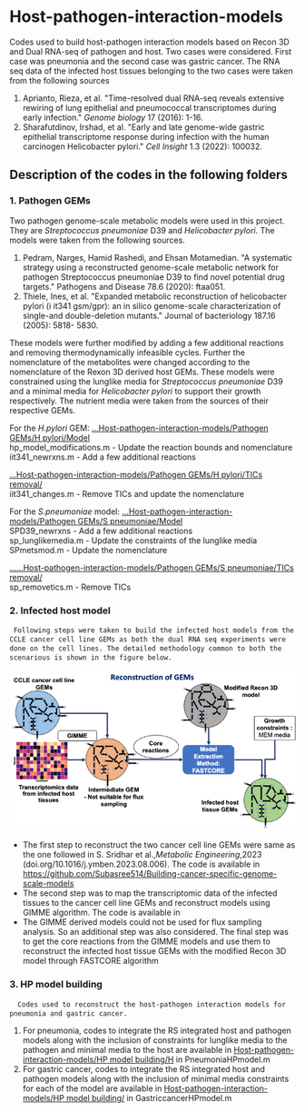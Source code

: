 # Host-pathogen-interaction-models
Codes used to build host-pathogen interaction models based on Recon 3D and Dual RNA-seq of pathogen and host. Two cases were considered. First case was pneumonia and the second case was gastric cancer. The RNA seq data of the infected host tissues belonging to the two cases were taken from the following sources 
1. Aprianto, Rieza, et al. "Time-resolved dual RNA-seq reveals extensive rewiring of lung epithelial and pneumococcal transcriptomes during early infection." _Genome biology_ 17 (2016): 1-16.
2. Sharafutdinov, Irshad, et al. "Early and late genome-wide gastric epithelial transcriptome response during infection with the human carcinogen Helicobacter pylori." _Cell Insight_ 1.3 (2022): 100032.

## Description of the codes in the following folders
### 1. Pathogen GEMs
   Two pathogen genome-scale metabolic models were used in this project. They are _Streptococcus pneumoniae_ D39 and _Helicobacter pylori_. The models were taken from the following sources.
   1. Pedram, Narges, Hamid Rashedi, and Ehsan Motamedian. "A systematic strategy using a reconstructed genome-scale             metabolic network for pathogen Streptococcus pneumoniae D39 to find novel potential drug targets." Pathogens and           Disease 78.6 (2020): ftaa051.
   2. Thiele, Ines, et al. "Expanded metabolic reconstruction of helicobacter pylori (i it341 gsm/gpr): an in silico             genome-scale characterization of single-and double-deletion mutants." Journal of bacteriology 187.16 (2005): 5818-         5830.

   These models were further modified by adding a few additional reactions and removing thermodynamically infeasible cycles. Further the nomenclature of the metabolites were changed according to the nomenclature of the Rexon 3D derived host GEMs. These models were constrained using the lunglike media for _Streptococcus pneumoniae_ D39 and a minimal media for _Helicobacter pylori_ to support their growth respectively. The nutrient media were taken from the sources of their respective GEMs.
   
For the _H.pylori_ GEM: [...Host-pathogen-interaction-models/Pathogen GEMs/H pylori/Model](https://github.com/Subasree514/Host-pathogen-interaction-models/tree/main/Pathogen%20GEMs/H%20pylori/Model) <br>
hp_model_modifications.m - Update the reaction bounds and nomenclature <br>
iit341_newrxns.m - Add a few additional reactions

[...Host-pathogen-interaction-models/Pathogen GEMs/H pylori/TICs removal/](https://github.com/Subasree514/Host-pathogen-interaction-models/tree/main/Pathogen%20GEMs/H%20pylori/TICs%20removal) <br>
iit341_changes.m - Remove TICs and update the nomenclature

For the _S.pneumoniae_ model: [...Host-pathogen-interaction-models/Pathogen GEMs/S pneumoniae/Model](https://github.com/Subasree514/Host-pathogen-interaction-models/tree/main/Pathogen%20GEMs/S%20pneumoniae/Model) <br>
SPD39_newrxns - Add a few additional reactions <br>
sp_lunglikemedia.m - Update the constraints of the lunglike media <br>
SPmetsmod.m - Update the nomenclature

[......Host-pathogen-interaction-models/Pathogen GEMs/S pneumoniae/TICs removal/](https://github.com/Subasree514/Host-pathogen-interaction-models/tree/main/Pathogen%20GEMs/S%20pneumoniae/TICs%20removal) <br>
sp_removetics.m - Remove TICs

### 2. Infected host model
     Following steps were taken to build the infected host models from the CCLE cancer cell line GEMs as both the dual RNA seq experiments were done on the cell lines. The detailed methodology common to both the scenarious is shown in the figure below.
   ![image-url](https://github.com/Subasree514/Host-pathogen-interaction-models/blob/main/hp.png)
- The first step to reconstruct the two cancer cell line GEMs were same as the one followed in S. Sridhar et al.,_Metabolic Engineering_,2023 (doi.org/10.1016/j.ymben.2023.08.006). The code is available in https://github.com/Subasree514/Building-cancer-specific-genome-scale-models
- The second step was to map the transcriptomic data of the infected tissues to the cancer cell line GEMs and reconstruct models using GIMME algorithm. The code is available in
- The GIMME derived models could not be used for flux sampling analysis. So an additional step was also considered. The final step was to get the core reactions from the GIMME models and use them to reconstruct the infected host tissue GEMs with the modified Recon 3D model through FASTCORE algorithm

### 3. HP model building
      Codes used to reconstruct the host-pathogen interaction models for pneumonia and gastric cancer.
   1. For pneumonia, codes to integrate the RS integrated host and pathogen models along with the inclusion of                   constraints for lunglike media to the pathogen and minimal media to the host are available in [Host-pathogen-               interaction-models/HP model building/H](https://github.com/Subasree514/Host-pathogen-interaction-models/tree/main/HP%20model%20building) in PneumoniaHPmodel.m
   2. For gastric cancer, codes to integrate the RS integrated host and pathogen models along with the inclusion of              minimal media constraints for each of the model are available in [Host-pathogen-interaction-models/HP model                 building/](https://github.com/Subasree514/Host-pathogen-interaction-models/tree/main/HP%20model%20building) in GastriccancerHPmodel.m
